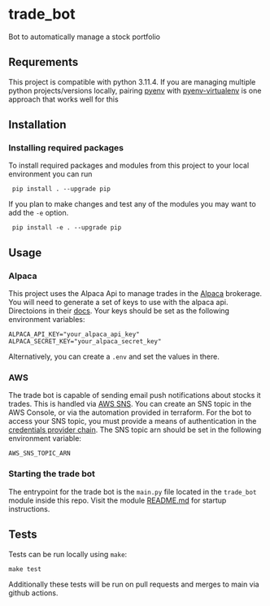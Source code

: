 # trade_bot
Bot to automatically manage a stock portfolio

## Requrements
This project is compatible with python 3.11.4. If you are managing multiple python projects/versions locally, pairing [pyenv](https://github.com/pyenv/pyenv) with [pyenv-virtualenv](https://github.com/pyenv/pyenv-virtualenv) is one approach that works well for this

## Installation
### Installing required packages
To install required packages and modules from this project to your local environment you can run
```
 pip install . --upgrade pip
 ```
 If you plan to make changes and test any of the modules you may want to add the `-e` option.
```
 pip install -e . --upgrade pip
 ```

## Usage
### Alpaca
This project uses the Alpaca Api to manage trades in the [Alpaca](https://alpaca.markets/) brokerage. You will need to generate a set of keys to use with the alpaca api. Directoions in their [docs](https://alpaca.markets/learn/connect-to-alpaca-api/). Your keys should be set as the following environment variables:
```
ALPACA_API_KEY="your_alpaca_api_key"
ALPACA_SECRET_KEY="your_alpaca_secret_key"
```
Alternatively, you can create a `.env` and set the values in there.

### AWS
The trade bot is capable of sending email push notifications about stocks it trades. This is handled via [AWS SNS](https://docs.aws.amazon.com/sns/latest/dg/welcome.html). You can create an SNS topic in the AWS Console, or via the automation provided in terraform. For the bot to access your SNS topic, you must provide a means of authentication in the [credentials provider chain](https://boto3.amazonaws.com/v1/documentation/api/latest/guide/credentials.html#configuring-credentials). The SNS topic arn should be set in the following environment variable:
```
AWS_SNS_TOPIC_ARN
```

### Starting the trade bot
The entrypoint for the trade bot is the `main.py` file located in the `trade_bot` module inside this repo. Visit the module [README.md](./trade_bot/README.md) for startup instructions.

## Tests
Tests can be run locally using `make`:
```
make test
```
Additionally these tests will be run on pull requests and merges to main via github actions.